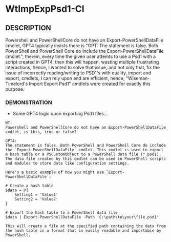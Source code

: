 # WtImpExpPsd1-Cl

## DESCRIPTION
Powershell and PowerShellCore do not have an Export-PowerShellDataFile cmdlet, GPT4 typically insists there is "GPT: The statement is false. Both PowerShell and PowerShell Core do include the Export-PowerShellDataFile cmdlet.", therein, every time the given user attemts to use a Psd1 with a script created in GPT4, then this will happen, wasting multiple frustrating interactions, hence, I wanted to solve that issue, and not only that, fix the issue of incorrectly reading/writing to PSD1's with quality, import and export, cmdlets, I can rely upon and are efficient, hence, "Wiseman-Timelord's Import Export Psd1" cmdlets were created for exactly this purpose. 

### DEMONSTRATION
- Some GPT4 logic upon exporting Psd1 files...
```
WT:
Powershell and PowerShellCore do not have an Export-PowerShellDataFile cmdlet, is this, true or false?

GPT4:
The statement is false. Both PowerShell and PowerShell Core do include the `Export-PowerShellDataFile` cmdlet. This cmdlet is used to export a hash table or a PSCustomObject to a PowerShell data file (*.psd1). The data file created by this cmdlet can be used in PowerShell scripts and modules to store data like configuration settings.

Here's a basic example of how you might use `Export-PowerShellDataFile`:

# Create a hash table
$data = @{
    Setting1 = 'Value1'
    Setting2 = 'Value2'
}

# Export the hash table to a PowerShell data file
$data | Export-PowerShellDataFile -Path 'C:\path\to\your\file.psd1'

This will create a file at the specified path containing the data from the hash table in a format that is easily readable and importable by PowerShell.
```
